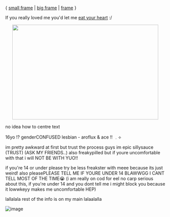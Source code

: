 { [small frame](https://x.com/v1dfin/status/1852964980909597173) | [big frame](https://x.com/morschiffon/status/1796163767253754045) | [frame](https://www.tumblr.com/infectedrpd/763796787276464128/monochrome-rentry-frames-%F0%93%82%83-self-indulgent) }

If you really loved me you'd let me [eat your heart](https://open.spotify.com/track/6KsW0vx2Unswhxg2ziIQAL?si=f6e6d70699784982) :/  


<p align="center">
  <img width="460" height="300" src="https://files.catbox.moe/kpe9wd.webp">
</p>

no idea how to centre text

16yo !? genderCONFUSED lesbian - aroflux & ace !! ﹒⟡

im pretty awkward at first but trust the process guys im epic sillysauce (TRUST) (ASK MY FRIENDS..) also freakypilled but if youre uncomfortable with that i will NOT BE WITH YUO!!

if you're 14 or under please try be less freakster with meee because its just weird! also pleasePLEASE TELL ME IF YOURE UNDER 14 BLAWWGG I CANT TELL MOST OF THE TIME😭 (i am really on cod for eel no carp serious about this, if you're under 14 and you dont tell me i might block you because it lowwkeyy makes me uncomfortable HEP)

lallalala rest of the info is on my main lalaalalla

![image](https://github.com/user-attachments/assets/7ffeaf83-88ce-4e5c-b7f7-9431083ebaf4)
